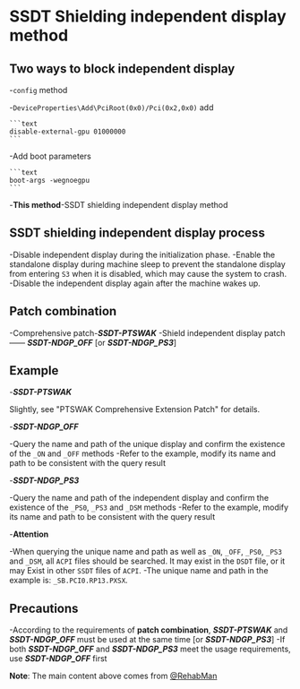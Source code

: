 # SSDT Shielding independent display method

## Two ways to block independent display

-`config` method

  -`DeviceProperties\Add\PciRoot(0x0)/Pci(0x2,0x0)` add

    ```text
    disable-external-gpu 01000000
    ```

  -Add boot parameters

    ```text
    boot-args -wegnoegpu
    ```

-**This method**-SSDT shielding independent display method

## SSDT shielding independent display process

-Disable independent display during the initialization phase.
-Enable the standalone display during machine sleep to prevent the standalone display from entering `S3` when it is disabled, which may cause the system to crash.
-Disable the independent display again after the machine wakes up.

## Patch combination

-Comprehensive patch-***SSDT-PTSWAK***
-Shield independent display patch—— ***SSDT-NDGP_OFF*** [or ***SSDT-NDGP_PS3***]

## Example

-***SSDT-PTSWAK***

  Slightly, see "PTSWAK Comprehensive Extension Patch" for details.
  
-***SSDT-NDGP_OFF***

  -Query the name and path of the unique display and confirm the existence of the `_ON` and `_OFF` methods
  -Refer to the example, modify its name and path to be consistent with the query result
  
-***SSDT-NDGP_PS3***

  -Query the name and path of the independent display and confirm the existence of the `_PS0`, `_PS3` and `_DSM` methods
  -Refer to the example, modify its name and path to be consistent with the query result
  
-**Attention**

  -When querying the unique name and path as well as `_ON`, `_OFF`, `_PS0`, `_PS3` and `_DSM`, all `ACPI` files should be searched. It may exist in the `DSDT` file, or it may Exist in other `SSDT` files of `ACPI`.
  -The unique name and path in the example is: `_SB.PCI0.RP13.PXSX`.

## Precautions

-According to the requirements of **patch combination**, ***SSDT-PTSWAK*** and ***SSDT-NDGP_OFF*** must be used at the same time [or ***SSDT-NDGP_PS3***]
-If both ***SSDT-NDGP_OFF*** and ***SSDT-NDGP_PS3*** meet the usage requirements, use ***SSDT-NDGP_OFF*** first

**Note**: The main content above comes from [@RehabMan](https://github.com/rehabman)
